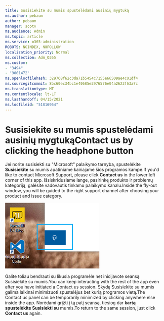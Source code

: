 ```yaml
---
title: Susisiekite su mumis spustelėdami ausinių mygtuką
ms.author: pebaum
author: pebaum
manager: scotv
ms.audience: Admin
ms.topic: article
ms.service: o365-administration
ROBOTS: NOINDEX, NOFOLLOW
localization_priority: Normal
ms.collection: Adm_O365
ms.custom:
- "3494"
- "9001472"
ms.openlocfilehash: 329768f62c3da71b5454c7155e66509ae4c01df4
ms.sourcegitcommit: 8bc60ec34bc1e40685e3976576e04a2623f63a7c
ms.translationtype: MT
ms.contentlocale: lt-LT
ms.lasthandoff: 04/15/2021
ms.locfileid: "51816964"
---
```

# <a name="contact-us-by-clicking-the-headphone-button"></a><span data-ttu-id="fa656-102">Susisiekite su mumis spustelėdami ausinių mygtuką</span><span class="sxs-lookup"><span data-stu-id="fa656-102">Contact us by clicking the headphone button</span></span>

<span data-ttu-id="fa656-103">Jei norite susisiekti su "Microsoft" palaikymo tarnyba, spustelėkite **Susisiekite** su mumis apatiniame kairiajame šios programos kampe.</span><span class="sxs-lookup"><span data-stu-id="fa656-103">If you'd like to contact Microsoft Support, please click **Contact us** in the lower left corner of this app.</span></span> <span data-ttu-id="fa656-104">Išsiskridusiame lange, pasirinkę produkto ir problemų kategoriją, galėsite vadovautis tinkamu palaikymo kanalu.</span><span class="sxs-lookup"><span data-stu-id="fa656-104">Inside the fly-out window, you will be guided to the right support channel after choosing your product and issue category.</span></span>

![Susisiekite su mumis spustelėdami ausinių piktogramą.](media/contact-us-headphone-icon.png)

<span data-ttu-id="fa656-106">Galite toliau bendrauti su likusia programėle net inicijavote seansą Susisiekite su mumis.</span><span class="sxs-lookup"><span data-stu-id="fa656-106">You can keep interacting with the rest of the app even after you have initiated a Contact us session.</span></span> <span data-ttu-id="fa656-107">Skydą Susisiekite su mumis galima laikinai minimizuoti spustelėjus bet kurią programos vietą.</span><span class="sxs-lookup"><span data-stu-id="fa656-107">The Contact us panel can be temporarily minimized by clicking anywhere else inside the app.</span></span> <span data-ttu-id="fa656-108">Norėdami grįžti į tą patį seansą, tiesiog dar **kartą spustelėkite Susisiekti su** mumis.</span><span class="sxs-lookup"><span data-stu-id="fa656-108">To return to the same session, just click **Contact us** again.</span></span>
